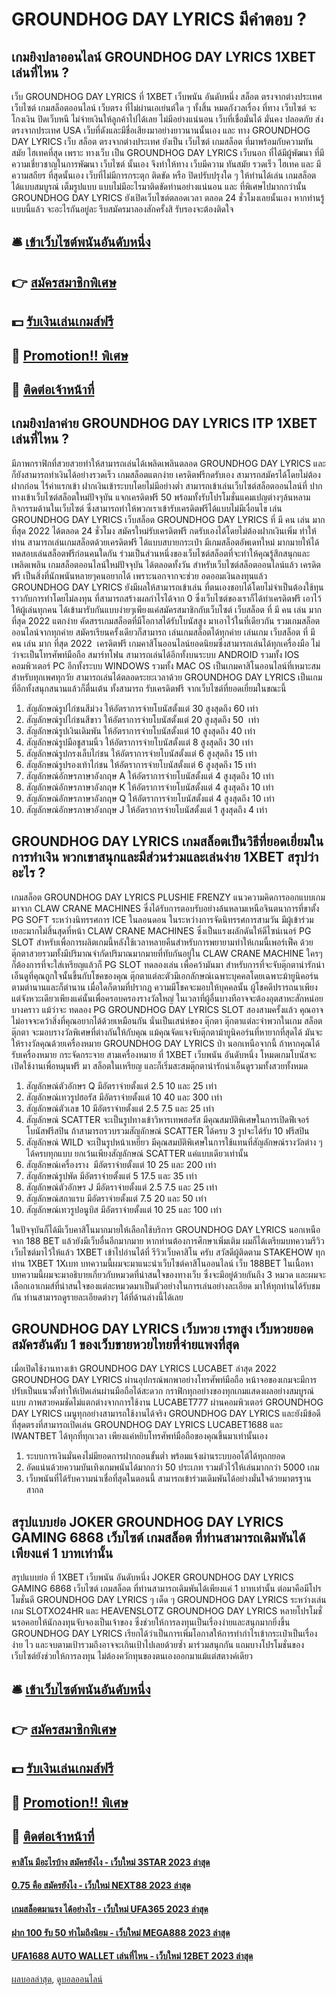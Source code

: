 # GROUNDHOG DAY LYRICS มีคำตอบ ?
## เกมยิงปลาออนไลน์ GROUNDHOG DAY LYRICS 1XBET เล่นที่ไหน ?
เว็บ GROUNDHOG DAY LYRICS ที่ 1XBET เว็บพนัน อันดับหนึ่ง สล็อต ตรงจากต่างประเทศ เว็บไซต์ เกมสล็อตออนไลน์ เว็บตรง ที่ไม่ผ่านเอเย่นต์ใด ๆ ทั้งสิ้น หมดกังวลเรื่อง ที่ทาง เว็บไซต์ จะโกงเงิน ปิดเว็บหนี ไม่จ่ายเงินให้ลูกค้าไปได้เลย ไม่มีอย่างแน่นอน เว็บที่เชื่อมั่นได้ มั่นคง ปลอดภัย ส่งตรงจากประเทศ USA เว็บที่ดังและมีชื่อเสียงมาอย่างยาวนานนั้นเอง และ ทาง GROUNDHOG DAY LYRICS เว็บ สล็อต ตรงจากต่างประเทศ ยังเป็น เว็บไซต์ เกมสล็อต ที่มาพร้อมกับความทันสมัย ไฮเทคที่สุด เพราะ ทางเว็บ เป็น GROUNDHOG DAY LYRICS เว็บนอก ที่ได้มีผู้พัฒนา ที่มีความเชี่ยวชาญในการพัฒนา เว็บไซต์ นั้นเอง จึงทำให้ทาง เว็บมีความ ทันสมัย รวดเร็ว ไฮเทค และ มีความสถียร ที่สุดนั้นเอง เว็บที่ไม่มีการกระตุก ติดขัด หรือ ปิดปรับปรุงใด ๆ ให้ท่านได้เล่น เกมสล็อต ได้แบบสมบูรณ์ เต็มรูปแบบ แบบไม่มีอะไรมาติดขัดท่านอย่างแน่นอน และ ที่พิเศษไปมากกว่านั้น GROUNDHOG DAY LYRICS ยังเปิดเว็บไซต์ตลอดเวลา ตลอด 24 ชั่วโมงเลยนั้นเอง หากท่านรู้แบบนี้แล้ว จะอะไรกันอยู่ละ รีบสมัครมาลองสักครั้งสิ รับรองจะต้องติดใจ

## 🛎 [เข้าเว็บไซต์พนันอันดับหนึ่ง](https://bit.ly/3SdLNi2)
## 👉 [สมัครสมาชิกพิเศษ](https://bit.ly/3SdLNi2)
## 💵 [รับเงินเล่นเกมส์ฟรี](https://bit.ly/3dyRKHj)
## 👑 [Promotion!! พิเศษ](https://bit.ly/3dyRKHj)
## 📱 [ติดต่อเจ้าหน้าที่](https://bit.ly/3dyRKHj)

## เกมยิงปลาค่าย GROUNDHOG DAY LYRICS ITP 1XBET เล่นที่ไหน ?
มีภาพกราฟิกที่สวยสวยทำให้สามารถเล่นได้เพลิดเพลินตลอด GROUNDHOG DAY LYRICS และก็ยังสามารถทำเงินได้อย่างรวดเร็ว เกมสล็อตแตกง่าย เครดิตฟรีกดรับเอง สามารถสมัครได้โดยไม่ต้องฝากก่อน ไร้ค่าแรกเข้า ฝากเงินเข้าระบบโดยไม่มีอย่างต่ำ สามารถเข้าเล่นเว็บไซต์สล็อตออนไลน์ที่ ปากทางเข้าเว็บไซต์สล็อตใหม่ปัจจุบัน แจกเครดิตฟรี 50 พร้อมทั้งรับโปรโมชั่นแคมเปญต่างๆล้นหลาม กิจกรรมด้านในเว็บไซต์ ซึ่งสามารถทำให้พวกเราเข้ารับเครดิตฟรีได้แบบไม่มีเงื่อนไข เล่น GROUNDHOG DAY LYRICS เว็บสล็อต GROUNDHOG DAY LYRICS ที่ มี คน เล่น มาก ที่สุด 2022 ได้ตลอด 24 ชั่วโมง สมัครใหม่รับเครดิตฟรี กดรับเองได้โดยไม่ต้องฝากเงินเพิ่ม ทำให้ท่าน
สามารถเล่นเกมสล็อตด้วยเครดิตฟรี ได้แบบสบายกระเป๋า มีเกมสล็อตอัพเดทใหม่ มากมายให้ได้ทดสอบเล่นสล็อตฟรีก่อนคนใดกัน ร่วมเป็นส่วนหนึ่งของเว็บไซต์สล็อตที่จะทำให้คุณรู้สึกสนุกและเพลิดเพลิน เกมสล็อตออนไลน์ใหม่ปัจจุบัน ได้ตลอดทั้งวัน สำหรับเว็บไซต์สล็อตออนไลน์แล้ว เครดิตฟรี เป็นสิ่งที่นักพนันหลายๆคนอยากได้ เพราะนอกจากจะช่วย อดออมเงินลงทุนแล้ว GROUNDHOG DAY LYRICS ยังมีผลให้สามารถเข้าเล่น ที่ตนเองชอบได้โดยไม่จำเป็นต้องใช้ทุน ราวกับการทำโดยไม่ลงทุน ที่สามารถสร้างผลกำไรได้จาก 0 ซึ่งเว็บไซต์ของเราก็ได้ทำเครดิตฟรี เอาไว้ให้ผู้เล่นทุกคน ได้เข้ามารับกันแบบง่ายๆเพียงแค่สมัครสมาชิกกับเว็บไซต์ เว็บสล็อต ที่ มี คน เล่น มาก ที่สุด 2022 แตกง่าย คัดสรรเกมสล็อตที่มีโอกาสได้รับโบนัสสูง มาเอาไว้ในที่เดียวกัน รวมเกมสล็อตออนไลน์จากทุกค่าย สมัครเรียนครั้งเดียวก็สามารถ เล่นเกมสล็อตได้ทุกค่าย
เล่นเกม เว็บสล็อต ที่ มี คน เล่น มาก ที่สุด 2022  เครดิตฟรี เกมคาสิโนออนไลน์ยอดนิยมซึ่งสามารถเล่นได้ทุกเครื่องมือ ไม่ว่าจะเป็นโทรศัพท์มือถือ สมาร์ทโฟน สามารถเล่นได้อีกทั้งบนระบบ ANDROID รวมทั้ง IOS คอมพิวเตอร์ PC อีกทั้งระบบ WINDOWS รวมทั้ง MAC OS เป็นเกมคาสิโนออนไลน์ที่เหมาะสม สำหรับทุกเพศทุกวัย สามารถเล่นได้ตลอดระยะเวลาด้วย GROUNDHOG DAY LYRICS เป็นเกมที่อีกทั้งสนุกสนานแล้วก็ตื่นเต้น ทั้งสามารถ รับเครดิตฟรี จากเว็บไซต์ที่ยอดเยี่ยมในขณะนี้
1. สัญลักษณ์รูปไก่ชนสีม่วง ให้อัตราการจ่ายโบนัสตั้งแต่ 30 สูงสุดถึง 60 เท่า
2. สัญลักษณ์รูปไก่ชนสีขาว ให้อัตราการจ่ายโบนัสตั้งแต่ 20 สูงสุดถึง 50  เท่า
3. สัญลักษณ์รูปเงินเดิมพัน ให้อัตราการจ่ายโบนัสตั้งแต่ 10 สูงสุดถึง 40 เท่า
4. สัญลักษณ์รูปมือชูสามนิ้ว ให้อัตราการจ่ายโบนัสตั้งแต่ 8 สูงสุดถึง 30 เท่า
5. สัญลักษณ์รูปกรงเล็บไก่ชน ให้อัตราการจ่ายโบนัสตั้งแต่ 6 สูงสุดถึง 15 เท่า
6. สัญลักษณ์รูปรองเท้าไก่ชน ให้อัตราการจ่ายโบนัสตั้งแต่ 6 สูงสุดถึง 15 เท่า
7. สัญลักษณ์อักษรภาษาอังกฤษ A ให้อัตราการจ่ายโบนัสตั้งแต่ 4 สูงสุดถึง 10 เท่า
8. สัญลักษณ์อักษรภาษาอังกฤษ K ให้อัตราการจ่ายโบนัสตั้งแต่ 4 สูงสุดถึง 10 เท่า
9. สัญลักษณ์อักษรภาษาอังกฤษ Q ให้อัตราการจ่ายโบนัสตั้งแต่ 4 สูงสุดถึง 10 เท่า
10. สัญลักษณ์อักษรภาษาอังกฤษ J ให้อัตราการจ่ายโบนัสตั้งแต่ 1 สูงสุดถึง 4 เท่า

## GROUNDHOG DAY LYRICS เกมสล็อตเป็นวิธีที่ยอดเยี่ยมในการทำเงิน พวกเขาสนุกและมีส่วนร่วมและเล่นง่าย 1XBET สรุปว่าอะไร ?
เกมสล็อต GROUNDHOG DAY LYRICS PLUSHIE FRENZY แนวความคิดการออกแบบเกม มาจาก CLAW CRANE MACHINES ซึ่งได้รับการตอบรับอย่างล้นหลามเหนือจินตนาการที่ขาตั้ง PG SOFT ระหว่างนิทรรศการ ICE ในลอนดอน ในระหว่างการจัดนิทรรศการสามวัน มีผู้เข้าร่วมเยอะมากไม่สิ้นสุดที่หน้า CLAW CRANE MACHINES ซึ่งเป็นแรงผลักดันให้ดีไซน์เนอร์ PG SLOT สำหรับเพื่อการผลิตเกมนี้หลังใช้เวลาหลายคืนสำหรับการพยายามทำให้เกมนี้เพอร์เฟ็ค ด้วยตุ๊กตาสวยรวมทั้งมีปริมาณจำกัดปริมาณมากมายที่ทับกันอยู่ใน CLAW CRANE MACHINE ใครๆก็ต้องการที่จะใส่เหรียญแล้วก็ PG SLOT ทดลองเล่น เพื่อคว้ามันมา สำหรับการที่จะจับตุ๊กตาน่ารักน่าเอ็นดูที่คุณถูกใจนั้นขึ้นกับโชคของคุณ ตุ๊กตาแต่ละตัวมีเอกลักษณ์เฉพาะบุคคลโดยเฉพาะม้ายูนิคอร์น ตามตำนานและก็ตำนาน เมื่อใดก็ตามที่ปรากฏ ความมีโชคจะมอบให้บุคคลนั้น ผู้โชคดีปรารถนาเพียงแต่จังหวะเดียวเพียงแค่นั้นเพื่อครอบครองรางวัลใหญ่ ในเวลาที่ผู้อื่นบางทีอาจจะต้องอุตสาหะสักหน่อย บางคราว แม้ว่าจะ ทดลอง PG GROUNDHOG DAY LYRICS SLOT สองสามครั้งแล้ว คุณอาจไม่อาจจะคว้าสิ่งที่คุณอยากได้ด้วยเหมือนกัน นั่นเป็นเสน่ห์ของ ตุ๊กตา ตุ๊กตาแต่ละจำพวกในเกม สล็อตตุ๊กตา จะมอบรางวัลพิเศษที่ต่างกันให้กับคุณ แม้คุณจัดแจงจับตุ๊กตาม้ายูนิคอร์นที่หายากที่สุดได้ มันจะให้รางวัลคุณด้วยเครื่องหมาย GROUNDHOG DAY LYRICS ป่า นอกเหนือจากนี้ ถ้าหากคุณได้รับเครื่องหมาย กระจัดกระจาย สามเครื่องหมาย ที่ 1XBET เว็บพนัน อันดับหนึ่ง โหมดเกมโบนัสจะเปิดใช้งานเพื่อหมุนฟรี มา สล็อตในเหรียญ และก็เริ่มสะสมตุ๊กตาน่ารักน่าเอ็นดูรวมทั้งสวยทั้งหมด
1. สัญลักษณ์ตัวอักษร Q มีอัตราจ่ายตั้งแต่ 2.5 10 และ 25 เท่า
2. สัญลักษณ์เทวรูปฮอรัส มีอัตราจ่ายตั้งแต่ 10 40 และ 300 เท่า
3. สัญลักษณ์ตัวเลข 10 มีอัตราจ่ายตั้งแต่ 2.5 7.5 และ 25 เท่า
4. สัญลักษณ์ SCATTER จะเป็นรูปทางเข้าวิหารเทพฮอรัส มีคุณสมบัติพิเศษในการเปิดฟีเจอร์โบนัสฟรีสปิน ถ้าสามารถรวบรวมสัญลักษณ์ SCATTER ได้ครบ 3 รูปจะได้รับ 10 ฟรีสปิน
5. สัญลักษณ์ WILD จะเป็นรูปหน้าเหยี่ยว มีคุณสมบัติพิเศษในการใช้แทนที่สัญลักษณ์รางวัลต่าง ๆ ได้ครบทุกแบบ ยกเว้นเพียงสัญลักษณ์ SCATTER แค่แบบเดียวเท่านั้น
6. สัญลักษณ์เครื่องราง  มีอัตราจ่ายตั้งแต่ 10 25 และ 200 เท่า
7. สัญลักษณ์รูปพัด มีอัตราจ่ายตั้งแต่ 5 17.5 และ 35 เท่า
8. สัญลักษณ์ตัวอักษร J มีอัตราจ่ายตั้งแต่ 2.5 7.5 และ 25 เท่า
9. สัญลักษณ์สกาแรบ มีอัตราจ่ายตั้งแต่ 7.5 20 และ 50 เท่า
10. สัญลักษณ์เทวรูปอนูบิส มีอัตราจ่ายตั้งแต่ 10 25 และ 100 เท่า

ในปัจจุบันก็ได้มีเว็บคาสิโนมากมายให้เลือกใช้บริการ GROUNDHOG DAY LYRICS นอกเหนือจาก 188 BET แล้วยังมีเว็บอื่นอีกมากมาย หากท่านต้องการศึกษาเพิ่มเติม ผมก็ได้เตรียมบทความรีวิวเว็บไซต์มาไว้ให้แล้ว 1XBET เข้าไปอ่านได้ที่ รีวิวเว็บคาสิโน ครับ
สวัสดีผู้ติดตาม STAKEHOW ทุกท่าน 1XBET 1Xเบท บทความนี้ผมจะมาแนะนำเว็บไซต์คาสิโนออนไลน์ เว็บ 188BET ในเนื้อหาบทความนี้ผมจะมาอธิบายเกี่ยวกับหมวดที่น่าสนใจของทางเว็บ ซึ่งจะมีอยู่ด้วยกันถึง 3 หมวด และผมจะเลือกเอาเกมส์ที่น่าสนใจของแต่ละหมวดมาเป็นตัวอย่างในการเล่นอย่างละเอียด มาให้ทุกท่านได้รับชมกัน ท่านสามารถดูรายละเอียดต่างๆ ได้ที่ด้านล่างนี้ได้เลย

## GROUNDHOG DAY LYRICS เว็บหวย เรทสูง เว็บหวยยอดสมัครอันดับ 1 ของเว็บขายหวยไทยที่จ่ายแพงที่สุด
เมื่อเปิดใช้งานทางเข้า GROUNDHOG DAY LYRICS LUCABET ล่าสุด 2022 GROUNDHOG DAY LYRICS ผ่านอุปกรณ์พกพาอย่างโทรศัพท์มือถือ หน้าจอของเกมจะมีการปรับเป็นแนวตั้งทำให้เปิดเล่นผ่านมือถือได้สะดวก กราฟิกทุกอย่างของทุกเกมแสดงผลอย่างสมบูรณ์แบบ ภาพสวยคมชัดไม่แตกต่างจากการใช้งาน LUCABET777 ผ่านคอมพิวเตอร์ GROUNDHOG DAY LYRICS เมนูทุกอย่างสามารถใช้งานได้จริง GROUNDHOG DAY LYRICS และยังมีข้อดีที่สุดตรงที่สามารถเปิดเล่น GROUNDHOG DAY LYRICS LUCABET1688 และ IWANTBET ได้ทุกที่ทุกเวลา เพียงแค่หยิบโทรศัพท์มือถือของคุณขึ้นมาเท่านั้นเอง
1. ระบบการเงินมั่นคงไม่มียอดการฝากถอนขั้นต่ำ พร้อมแจ้งผ่านระบบออโต้ได้ทุถกยอด
2. อัดแน่นด้วยความบันเทิงเกมพนันได้มากกว่า 50 ประเภท รวมตัวไว้ให้เล่นมากกว่า 5000 เกม
3. เว็บพนันที่ได้รับความน่าเชื่อที่สุดในตอนนี้ สามารถเข้าร่วมเดิมพันได้อย่างมั่นใจด้วยมาตรฐานสากล

## สรุปแบบย่อ JOKER GROUNDHOG DAY LYRICS GAMING 6868 เว็บไซต์ เกมสล็อต ที่ท่านสามารถเดิมพันได้เพียงแค่ 1 บาทเท่านั้น
สรุปแบบย่อ ที่ 1XBET เว็บพนัน อันดับหนึ่ง JOKER GROUNDHOG DAY LYRICS GAMING 6868 เว็บไซต์ เกมสล็อต ที่ท่านสามารถเดิมพันได้เพียงแค่ 1 บาทเท่านั้น ต่อมาคือมีโปรโมชั่นดี GROUNDHOG DAY LYRICS ๆ เด็ด ๆ GROUNDHOG DAY LYRICS ระหว่างเล่นเกม SLOTXO24HR และ HEAVENSLOTZ GROUNDHOG DAY LYRICS หลายโปรโมชั่นรอคอยให้นักลงทุนจับจองเป็นเจ้าของ ซึ่งช่วยให้การลงทุนเป็นเรื่องง่ายและสนุกมากยิ่งขึ้น GROUNDHOG DAY LYRICS เรียกได้ว่าเป็นการเพิ่มโอกาสให้การทำกำไรเข้ากระเป๋าเป็นเรื่องง่าย ไว และจบตามเป้ารวมถึงอาจจะเกินเป้าไปเลยด้วยซ้ำ มาร่วมสนุกกัน แถมบางโปรโมชั่นของเว็บไซต์ยังช่วยให้การลงทุน ไม่ต้องควักทุนของตนเองออกมาแม้แต่สตางค์เดียว

## 🛎 [เข้าเว็บไซต์พนันอันดับหนึ่ง](https://bit.ly/3SdLNi2)
## 👉 [สมัครสมาชิกพิเศษ](https://bit.ly/3SdLNi2)
## 💵 [รับเงินเล่นเกมส์ฟรี](https://bit.ly/3dyRKHj)
## 👑 [Promotion!! พิเศษ](https://bit.ly/3dyRKHj)
## 📱 [ติดต่อเจ้าหน้าที่](https://bit.ly/3dyRKHj)

#### [คาสิโน มีอะไรบ้าง สมัครยังไง - เว็บใหม่ 3STAR 2023 ล่าสุด](https://atom.io/themes/คาสิโน%20มีอะไรบ้าง%20สมัครยังไง%20-%20เว็บใหม่%203star%202023%20ล่าสุด)
#### [0.75 คือ สมัครยังไง - เว็บใหม่ NEXT88 2023 ล่าสุด](https://atom.io/themes/0.75%20คือ%20สมัครยังไง%20-%20เว็บใหม่%20next88%202023%20ล่าสุด)
#### [เกมสล็อตมาแรง ได้อย่างไร - เว็บใหม่ UFA365 2023 ล่าสุด](https://atom.io/themes/เกมสล็อตมาแรง%20ได้อย่างไร%20-%20เว็บใหม่%20ufa365%202023%20ล่าสุด)
#### [ฝาก 100 รับ 50 ทำไมถึงนิยม - เว็บใหม่ MEGA888 2023 ล่าสุด](https://atom.io/themes/ฝาก%20100%20รับ%2050%20ทำไมถึงนิยม%20-%20เว็บใหม่%20mega888%202023%20ล่าสุด)
#### [UFA1688 AUTO WALLET เล่นที่ไหน - เว็บใหม่ 12BET 2023 ล่าสุด](https://atom.io/themes/ufa1688%20auto%20wallet%20เล่นที่ไหน%20-%20เว็บใหม่%2012bet%202023%20ล่าสุด)

[ผลบอลล่าสุด](https://siamsport.tv "ผลบอลล่าสุด"), [ดูบอลออนไลน์](https://siamsport.tv/ดูบอลสด "ดูบอลออนไลน์")